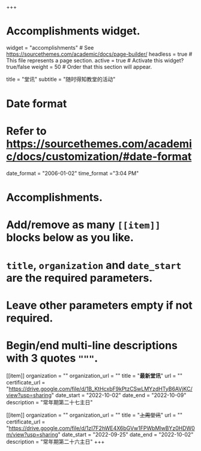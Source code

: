+++
# Accomplishments widget.
widget = "accomplishments"  # See https://sourcethemes.com/academic/docs/page-builder/
headless = true  # This file represents a page section.
active = true  # Activate this widget? true/false
weight = 50  # Order that this section will appear.

title = "堂讯"
subtitle = "随时得知教堂的活动"

# Date format
#   Refer to https://sourcethemes.com/academic/docs/customization/#date-format
date_format = "2006-01-02"
time_format ="3:04 PM"

# Accomplishments.
#   Add/remove as many `[[item]]` blocks below as you like.
#   `title`, `organization` and `date_start` are the required parameters.
#   Leave other parameters empty if not required.
#   Begin/end multi-line descriptions with 3 quotes `"""`.

[[item]]
  organization = ""
  organization_url = ""
  title = "**最新堂讯**"
  url = ""
  certificate_url = "https://drive.google.com/file/d/1B_KtHcxbF9kPtzCSwLMYzdHTyB6AVjKC/view?usp=sharing"
  date_start = "2022-10-02"
  date_end = "2022-10-09"
  description = "常年期第二十七主日"

[[item]]
  organization = ""
  organization_url = ""
  title = "~~上周堂讯~~"
  url = ""
  certificate_url = "https://drive.google.com/file/d/1zI7F2hWE4X6bGVw1FPWbMlwBYz0HDW0m/view?usp=sharing"
  date_start = "2022-09-25"
  date_end = "2022-10-02"
  description = "常年期第二十六主日"
+++
